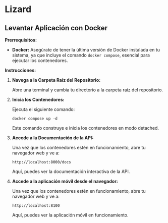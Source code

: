 # Lizard

## Levantar Aplicación con Docker

**Prerrequisitos:**

- **Docker:** Asegúrate de tener la última versión de Docker instalada en tu sistema, ya que incluye el comando `docker compose`, esencial para ejecutar los contenedores.

**Instrucciones:**

1. **Navega a la Carpeta Raíz del Repositorio:**

   Abre una terminal y cambia tu directorio a la carpeta raíz del repositorio.

2. **Inicia los Contenedores:**

   Ejecuta el siguiente comando:

   ```
   docker compose up -d
   ```

   Este comando construye e inicia los contenedores en modo detached.

3. **Accede a la Documentación de la API:**

   Una vez que los contenedores estén en funcionamiento, abre tu navegador web y ve a:

   ```
   http://localhost:8000/docs
   ```

   Aquí, puedes ver la documentación interactiva de la API.

4. **Accede a la aplicación móvil desde el navegador:**

   Una vez que los contenedores estén en funcionamiento, abre tu navegador web y ve a:

   ```
   http://localhost:8100
   ```

   Aquí, puedes ver la aplicación móvil en funcionamiento.
